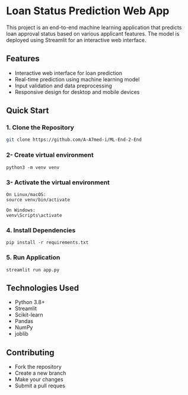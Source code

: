 # Loan Status Prediction Web App

This project is an end-to-end machine learning application that predicts loan approval status based on various applicant features. The model is deployed using Streamlit for an interactive web interface.

## Features

- Interactive web interface for loan prediction
- Real-time prediction using machine learning model
- Input validation and data preprocessing
- Responsive design for desktop and mobile devices

## Quick Start

### 1. Clone the Repository
```bash
git clone https://github.com/A-A7med-i/ML-End-2-End
```
### 2- Create virtual environment
```
python3 -m venv venv 
```

### 3- Activate the virtual environment
```
On Linux/macOS:
source venv/bin/activate
```
```
On Windows:
venv\Scripts\activate
```

### 4. Install Dependencies
```
pip install -r requirements.txt
```

### 5. Run Application
```
streamlit run app.py
```

## Technologies Used

- Python 3.8+
- Streamlit
- Scikit-learn
- Pandas
- NumPy
- joblib

## Contributing
* Fork the repository
* Create a new branch
* Make your changes
* Submit a pull reques